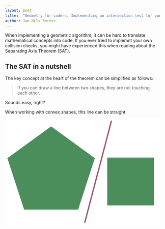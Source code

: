 ```yaml
---
layout: post
title:  "Geometry for coders: Implementing an intersection test for convex polygons"
author: Jan Nils Ferner
---
```


When implementing a geometric algorithm, it can be hard to translate mathematical concepts into code.
If you ever tried to implemnt your own collision checks, you might have experienced this when reading
about the Separating Axis Theorem (SAT).

## The SAT in a nutshell

The key concept at the heart of the theorem can be simplified as follows:

> If you can draw a line between two shapes, they are not touching each other.

Sounds easy, right? 

When working with convex shapes, this line can be straight.

![01](/assets/polygon-intersects/non-intersecting.svg)
